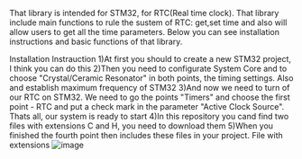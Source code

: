 That library is intended for STM32, for RTC(Real time clock).
That library include main functions to rule the sustem of RTC: get,set time and also will allow users to get all the time parameters. 
Below you can see installation instructions and basic functions of that library. 

Installation Instrauction
1)At first you should to create a new STM32 project, I think you can do this
2)Then you need to configurate System Core and to choose "Crystal/Ceramic Resonator" in both points, the timing settings. Also and establish maximum frequency of STM32
3)And now we need to turn of our RTC on STM32. We need to go the points "Timers" and choose the first point - RTC and put a check mark in the parameter "Active Clock Source". Thats all, our system is ready to start
4)In this repository you cand find two files with extensions C and H, you need to download them
5)When you finished the fourth point then includes these files in your project. File with extensions
![image](https://github.com/DanilaProgrammist/RTC_STM32_Lib/assets/69789792/25d287b8-ab86-444f-baed-6816a8822d62)


